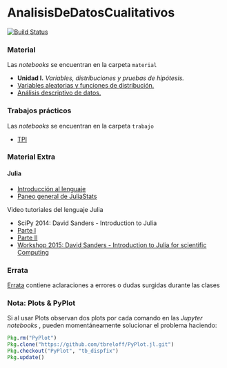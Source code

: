 # AnalisisDeDatosCualitativos

[![Build Status](https://travis-ci.org/diegozea/AnalisisDeDatosCualitativos.jl.svg?branch=master)](https://travis-ci.org/diegozea/AnalisisDeDatosCualitativos.jl)

### Material

Las *notebooks* se encuentran en la carpeta `material`

- **Unidad I.** *Variables, distribuciones y pruebas de hipótesis.*
 - [Variables aleatorias y funciones de distribución.](http://nbviewer.jupyter.org/github/diegozea/AnalisisDeDatosCualitativos.jl/blob/master/material/I.1.VariablesAleatoriasyFuncionesDeDistribucion.ipynb)
 - [Análisis descriptivo de datos.](http://nbviewer.jupyter.org/github/diegozea/AnalisisDeDatosCualitativos.jl/blob/96630dec6d6b0583e3793acf0fbda8413b03c210/material/I.2.AnalisisDescriptivoDeDatos.ipynb)

### Trabajos prácticos

Las *notebooks* se encuentran en la carpeta `trabajo`

- [TPI](http://nbviewer.jupyter.org/github/diegozea/AnalisisDeDatosCualitativos.jl/blob/fc9f5ed5f984672e17150f5ebd32e29ad3f85220/trabajos/TPI.ipynb)

### Material Extra

#### Julia

- [Introducción al lenguaje](http://nbviewer.jupyter.org/format/slides/github/diegozea/ADayWithJulia/blob/master/EstudiantesBioinfo2016/Introduccion_a_Julia.ipynb#/)
- [Paneo general de JuliaStats](http://nbviewer.jupyter.org/format/slides/github/diegozea/ADayWithJulia/blob/master/EstudiantesBioinfo2016/Analisis_de_datos.ipynb#/)

Video tutoriales del lenguaje Julia

- SciPy 2014: David Sanders - Introduction to Julia
 - [Parte I](https://youtu.be/vWkgEddb4-A)
 - [Parte II](https://youtu.be/I3JH5Bg46yU)
- [Workshop 2015: David Sanders - Introduction to Julia for scientific Computing](https://youtu.be/gQ1y5NUD_RI)


### Errata

[Errata](http://nbviewer.jupyter.org/github/diegozea/AnalisisDeDatosCualitativos.jl/blob/96630dec6d6b0583e3793acf0fbda8413b03c210/material/Errata.ipynb) contiene aclaraciones a errores o dudas surgidas durante las clases

### Nota: Plots & PyPlot

Si al usar Plots observan dos plots por cada comando en las *Jupyter notebooks* , pueden momentáneamente solucionar el problema haciendo:

```julia
Pkg.rm("PyPlot")
Pkg.clone("https://github.com/tbreloff/PyPlot.jl.git")
Pkg.checkout("PyPlot", "tb_dispfix")
Pkg.update()
```
